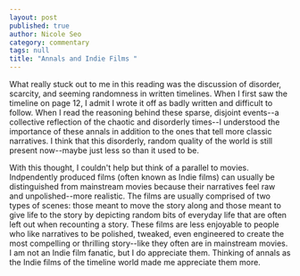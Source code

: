 ```yaml
---
layout: post
published: true
author: Nicole Seo
category: commentary
tags: null
title: "Annals and Indie Films "
---
```


What really stuck out to me in this reading was the discussion of disorder, scarcity, and seeming randomness in written timelines. When I first saw the timeline on page 12, I admit I wrote it off as badly written and difficult to follow. When I read the reasoning behind these sparse, disjoint events--a collective reflection of the chaotic and disorderly times--I understood the importance of these annals in addition to the ones that tell more classic narratives. I think that this disorderly, random quality of the world is still present now--maybe just less so than it used to be.  

With this thought, I couldn't help but think of a parallel to movies. Indpendently produced films (often known as Indie films) can usually be distinguished from mainstream movies because their narratives feel raw and unpolished--more realistic. The films are usually comprised of two types of scenes: those meant to move the story along and those meant to give life to the story by depicting random bits of everyday life that are often left out when recounting a story. These films are less enjoyable to people who like  narratives to be polished, tweaked, even engineered to create the most compelling or thrilling story--like they often are in mainstream movies. I am not an Indie film fanatic, but I do appreciate them. Thinking of annals as the Indie films of the timeline world made me appreciate them more.